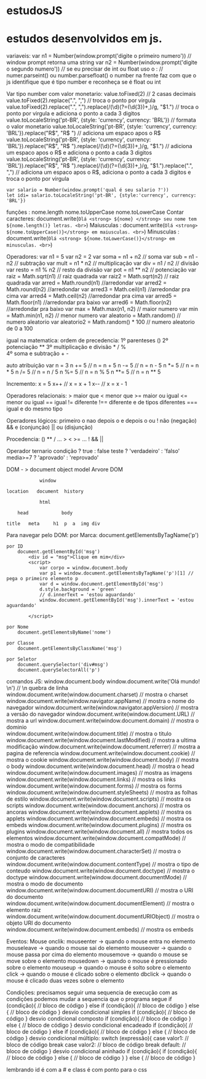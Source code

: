 # estudosJS

# estudos desenvolvidos em js.

variaveis:
    var n1 = Number(window.prompt('digite o primeiro numero')) // window prompt retorna uma string 
    var n2 = Number(window.prompt('digite o segundo numero')) // se eu precisar de int ou float uso o :
                                                             // numer.parseint() ou number.parsefloat()
    o number na frente faz com que o js identifique que é tipo number e reconheça se é float ou int

Var tipo number com valor monetario:
    value.toFixed(2) // 2 casas decimais
    value.toFixed(2).replace(".", ",") // troca o ponto por virgula
    value.toFixed(2).replace(".", ",").replace(/(\d)(?=(\d{3})+\,)/g, "$1.") // troca o ponto por virgula e adiciona o ponto a cada 3 digitos
    value.toLocaleString('pt-BR', {style: 'currency', currency: 'BRL'}) // formata o valor monetario
    value.toLocaleString('pt-BR', {style: 'currency', currency: 'BRL'}).replace("R$", "R$ ") // adiciona um espaco apos o R$
    value.toLocaleString('pt-BR', {style: 'currency', currency: 'BRL'}).replace("R$", "R$ ").replace(/(\d)(?=(\d{3})+\,)/g, "$1.") // adiciona um espaco apos o R$ e adiciona o ponto a cada 3 digitos
    value.toLocaleString('pt-BR', {style: 'currency', currency: 'BRL'}).replace("R$", "R$ ").replace(/(\d)(?=(\d{3})+\,)/g, "$1.").replace(".", ",") // adiciona um espaco apos o R$, adiciona o ponto a cada 3 digitos e troca o ponto por virgula
    
    var salario = Number(window.prompt('qual é seu salario ?'))
    let idi= salario.toLocaleString('pt-BR', {style:'currency', currency: 'BRL'})
        

funções :
    nome.length
    nome.toUpperCase
    nome.toLowerCase
    Contar caracteres: document.write(`Olá <strong> ${nome} </strong> seu nome tem ${nome.length()} letras. <br>`)
    Maiusculas : document.write(`Olá <strong> ${nome.toUpperCase()}</strong> em maiusculas. <br>`)
    Minusculas : document.write(`Olá <strong> ${nome.toLowerCase()}</strong> em minusculas. <br>`)


Operadores:
    var n1 = 5
    var n2 = 2
    var soma = n1 + n2  // soma
    var sub = n1 - n2           // subtração
    var mult = n1 * n2          // multiplicação
    var div = n1 / n2           // divisão
    var resto = n1 % n2         // resto da divisão
    var pot = n1 ** n2          // potenciação
    var raiz = Math.sqrt(n1)    // raiz quadrada
    var raiz2 = Math.sqrt(n2)   // raiz quadrada
    var arred = Math.round(n1)  //arredondar
    var arred2 = Math.round(n2) //arredondar
    var arred3 = Math.ceil(n1)  //arredondar pra cima
    var arred4 = Math.ceil(n2)  //arredondar pra cima
    var arred5 = Math.floor(n1) //arredondar pra baixo
    var arred6 = Math.floor(n2) //arredondar pra baixo
    var max = Math.max(n1, n2)  // maior numero
    var min = Math.min(n1, n2)  // menor numero
    var aleatorio = Math.random() // numero aleatorio
    var aleatorio2 = Math.random() * 100 // numero aleatorio de 0 a 100
    
igual na matematica:
    ordem de precedencia:
        1º parenteses                    ()
        2º potenciação                   **
        3º multiplicação e divisão       * / %   
        4º soma e subtração              + -   

auto atribuição
    var n = 3
    n += 5 // n = n + 5
    n -= 5 // n = n - 5
    n *= 5 // n = n * 5
    n /= 5 // n = n / 5
    n %= 5 // n = n % 5
    n **= 5 // n = n ** 5

Incremento:
    x = 5
    x++ // x = x + 1
    x-- // x = x - 1


Operadores relacionais:
    > maior que
    < menor que
    >= maior ou igual
    <= menor ou igual
    == igual
    != diferente
    !== diferente e de tipos diferentes
    === igual e do mesmo tipo

Operadores lógicos:
    primeiro o nao depois o e depois o ou
    ! não (negação)
    && e (conjunção)
    || ou (disjunção)

Procedencia:
    () ** / ...
    > < >= ...
    !
    && 
    ||

Operador ternario
    condição ? true : false
    teste ? 'verdadeiro' : 'falso'
    media>=7 ? 'aprovado' : 'reprovado'
    
DOM - > document object model
    Arvore DOM
    
                window

    location   document  history 

                html
                
        head            body

    title   meta     h1  p  a  img div 


Para navegar pelo DOM:
    por Marca:
        document.getElementsByTagName('p')

    por ID
        document.getElementById('msg')
            <div id = "msg">Clique em mim</div>
            <script>
                var corpo = window.document.body
                var p1 = window.document.getElementsByTagName('p')[1] // pega o primeiro elemento p
                var d = window.document.getElementById('msg')
                d.style.background = 'green'
                // d.innerText = 'estou aguardando'
                window.document.getElementById('msg').innerText = 'estou aguardando'

            </script>

    por Nome
        document.getElementsByName('nome')
        
    por Classe
        document.getElementsByClassName('msg')

    por Seletor
        document.querySelector('div#msg')
        document.querySelectorAll('p')

comandos JS:
    window.document.body
    window.document.write('Olá mundo! \n') // \n quebra de linha
    window.document.write(window.document.charset) // mostra o charset
    window.document.write(window.navigator.appName) // mostra o nome do navegador
    window.document.write(window.navigator.appVersion) // mostra a versão do navegador
    window.document.write(window.document.URL) // mostra a url
    window.document.write(window.document.domain) // mostra o dominio   
    window.document.write(window.document.title) // mostra o titulo
    window.document.write(window.document.lastModified) // mostra a ultima modificação
    window.document.write(window.document.referrer) // mostra a pagina de referencia
    window.document.write(window.document.cookie) // mostra o cookie
    window.document.write(window.document.body) // mostra o body
    window.document.write(window.document.head) // mostra o head
    window.document.write(window.document.images) // mostra as imagens
    window.document.write(window.document.links) // mostra os links
    window.document.write(window.document.forms) // mostra os forms
    window.document.write(window.document.styleSheets) // mostra as folhas de estilo
    window.document.write(window.document.scripts) // mostra os scripts
    window.document.write(window.document.anchors) // mostra os ancoras
    window.document.write(window.document.applets) // mostra os applets
    window.document.write(window.document.embeds) // mostra os embeds
    window.document.write(window.document.plugins) // mostra os plugins
    window.document.write(window.document.all) // mostra todos os elementos
    window.document.write(window.document.compatMode) // mostra o modo de compatibilidade
    window.document.write(window.document.characterSet) // mostra o conjunto de caracteres
    window.document.write(window.document.contentType) // mostra o tipo de conteudo
    window.document.write(window.document.doctype) // mostra o doctype
    window.document.write(window.document.documentMode) // mostra o modo de documento
    window.document.write(window.document.documentURI) // mostra o URI do documento
    window.document.write(window.document.documentElement) // mostra o elemento raiz
    window.document.write(window.document.documentURIObject) // mostra o objeto URI do documento
    window.document.write(window.document.embeds) // mostra os embeds


Eventos:
    Mouse onclik:
        mouseenter -> quando o mouse entra no elemento
        mouseleave -> quando o mouse sai do elemento
        mouseover -> quando o mouse passa por cima do elemento
        mousemove -> quando o mouse se move sobre o elemento
        mousedown -> quando o mouse é pressionado sobre o elemento
        mouseup -> quando o mouse é solto sobre o elemento
        click -> quando o mouse é clicado sobre o elemento
        dbclick -> quando o mouse é clicado duas vezes sobre o elemento


Condições:
    precisamos seguir uma sequencia de execução
    com as condições podemos mudar a sequencia que o programa segue
        if (condição){
            // bloco de código
        } else if (condição){
            // bloco de código
        } else {
            // bloco de código
        } 
    desvio condicional simples
        if (condição){
            // bloco de código
        }
        desvio condicional composto
        if (condição){
            // bloco de código
        } else {
            // bloco de código
        }
    desvio condicional encadeado
        if (condição){
            // bloco de código
        } else if (condição){
            // bloco de código
        } else {
            // bloco de código
        }
    desvio condicional múltiplo:
        switch (expressão){
            case valor1:
                // bloco de código
                break
            case valor2:
                // bloco de código
                break
            default:
                // bloco de código
        }
    desvio condicional aninhado
        if (condição){
            if (condição){
                // bloco de código
            } else {
                // bloco de código
            }
        } else {
            // bloco de código
        }

lembrando id é com a # e class é com ponto para o css